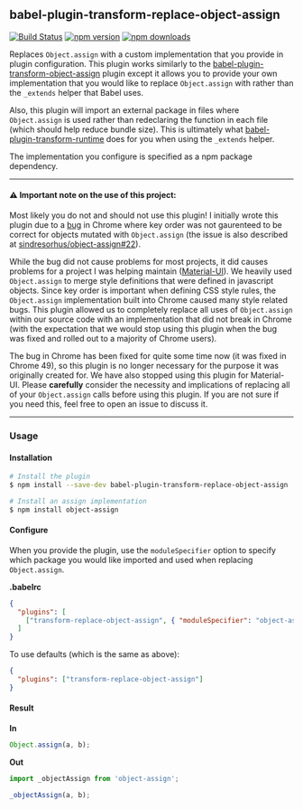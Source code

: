 ## babel-plugin-transform-replace-object-assign

[![Build Status](https://travis-ci.org/newoga/babel-plugin-transform-replace-object-assign.svg?branch=master)](https://travis-ci.org/newoga/babel-plugin-transform-replace-object-assign) [![npm version](https://img.shields.io/npm/v/babel-plugin-transform-replace-object-assign.svg?style=flat-square)](https://www.npmjs.com/package/babel-plugin-transform-replace-object-assign) [![npm downloads](https://img.shields.io/npm/dm/babel-plugin-transform-replace-object-assign.svg?style=flat-square)](https://www.npmjs.com/package/babel-plugin-transform-replace-object-assign)

Replaces `Object.assign` with a custom implementation that you provide in plugin configuration. This plugin works similarly to the [babel-plugin-transform-object-assign](https://www.npmjs.com/package/babel-plugin-transform-object-assign) plugin except it allows you to provide your own implementation that you would like to replace `Object.assign` with rather than the `_extends` helper that Babel uses.

Also, this plugin will import an external package in files where `Object.assign` is used rather than redeclaring the function in each file (which should help reduce bundle size). This is ultimately what [babel-plugin-transform-runtime](https://www.npmjs.com/package/babel-plugin-transform-runtime) does for you when using the `_extends` helper.

The implementation you configure is specified as a npm package dependency.

---

#### ⚠️ Important note on the use of this project:

Most likely you do not and should not use this plugin! I initially wrote this plugin due to a [bug](https://bugs.chromium.org/p/v8/issues/detail?id=4118) in Chrome where key order was not gaurenteed to be correct for objects mutated with `Object.assign` (the issue is also described at [sindresorhus/object-assign#22](https://github.com/sindresorhus/object-assign/issues/22)).

While the bug did not cause problems for most projects, it did causes problems for a project I was helping maintain ([Material-UI](https://github.com/callemall/material-ui)). We heavily used `Object.assign` to merge style definitions that were defined in javascript objects. Since key order is important when defining CSS style rules, the `Object.assign` implementation built into Chrome caused many style related bugs. This plugin allowed us to completely replace all uses of `Object.assign` within our source code with an implementation that did not break in Chrome (with the expectation that we would stop using this plugin when the bug was fixed and rolled out to a majority of Chrome users).

The bug in Chrome has been fixed for quite some time now (it was fixed in Chrome 49), so this plugin is no longer necessary for the purpose it was originally created for. We have also stopped using this plugin for Material-UI. Please **carefully** consider the necessity and implications of replacing all of your `Object.assign` calls before using this plugin. If you are not sure if you need this, feel free to open an issue to discuss it.

---

### Usage

#### Installation

```sh
# Install the plugin
$ npm install --save-dev babel-plugin-transform-replace-object-assign

# Install an assign implementation
$ npm install object-assign
```

#### Configure

When you provide the plugin, use the `moduleSpecifier` option to specify which package you would like imported and used when replacing `Object.assign`.

**.babelrc**

```json
{
  "plugins": [
    ["transform-replace-object-assign", { "moduleSpecifier": "object-assign" }]
  ]
}
```

To use defaults (which is the same as above):

```json
{
  "plugins": ["transform-replace-object-assign"]
}
```

#### Result

**In**

```js
Object.assign(a, b);
```

**Out**

```js
import _objectAssign from 'object-assign';

_objectAssign(a, b);
```
